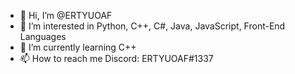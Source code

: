 - 👋 Hi, I’m @ERTYUOAF
- 👀 I’m interested in Python, C++, C#, Java, JavaScript, Front-End Languages  
- 🌱 I’m currently learning C++
- 📫 How to reach me Discord: ERTYUOAF#1337

<!---
ERTYUOAF/ERTYUOAF is a ✨ special ✨ repository because its `README.md` (this file) appears on your GitHub profile.
You can click the Preview link to take a look at your changes.
--->
